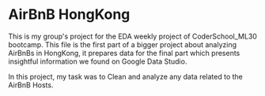 # AirBnB HongKong 

This is my group's project for the EDA weekly project of CoderSchool_ML30 bootcamp. This file is the first part of a bigger project about analyzing AirBnBs in HongKong, it prepares data for the final part which presents insightful information we found on Google Data Studio.

In this project, my task was to Clean and analyze any data related to the AirBnB Hosts. 
